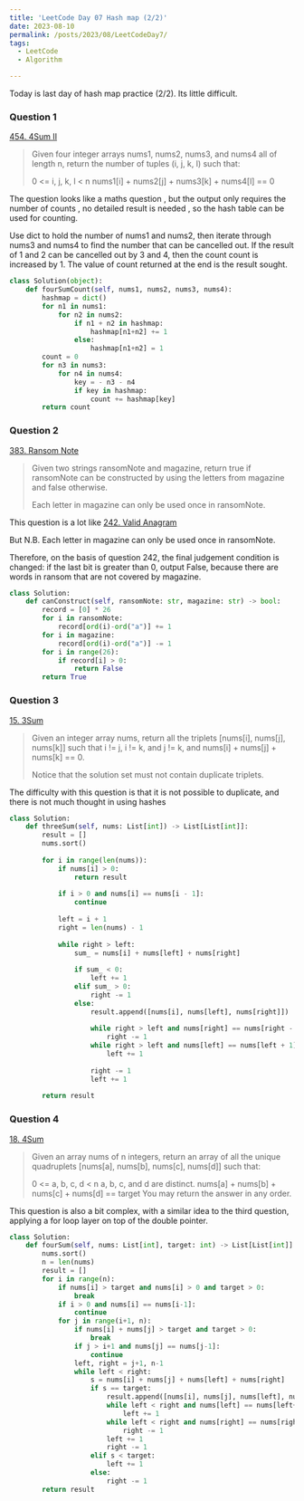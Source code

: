 ```yaml
---
title: 'LeetCode Day 07 Hash map (2/2)'
date: 2023-08-10
permalink: /posts/2023/08/LeetCodeDay7/
tags:
  - LeetCode
  - Algorithm

---
```

Today is last day of hash map practice (2/2). Its little difficult.

### Question 1

[454. 4Sum II](https://leetcode.com/problems/4sum-ii/)

>Given four integer arrays nums1, nums2, nums3, and nums4 all of length n, return the number of tuples (i, j, k, l) such that:
>
>0 <= i, j, k, l < n
>nums1[i] + nums2[j] + nums3[k] + nums4[l] == 0 

The question looks like a maths question , but the output only requires the number of counts , no detailed result is needed , so the hash table can be used for counting.

Use dict to hold the number of nums1 and nums2, then iterate through nums3 and nums4 to find the number that can be cancelled out. If the result of 1 and 2 can be cancelled out by 3 and 4, then the count count is increased by 1. The value of count returned at the end is the result sought.

```python
class Solution(object):    
    def fourSumCount(self, nums1, nums2, nums3, nums4):
        hashmap = dict()
        for n1 in nums1:
            for n2 in nums2:
                if n1 + n2 in hashmap:
                    hashmap[n1+n2] += 1
                else:
                    hashmap[n1+n2] = 1
        count = 0
        for n3 in nums3:
            for n4 in nums4:
                key = - n3 - n4
                if key in hashmap:
                    count += hashmap[key]
        return count
```



### Question 2

[383. Ransom Note](https://leetcode.com/problems/ransom-note/)

> Given two strings ransomNote and magazine, return true if ransomNote can be constructed by using the letters from magazine and false otherwise.
>
> Each letter in magazine can only be used once in ransomNote.

This question is a lot like [242. Valid Anagram](https://leetcode.com/problems/valid-anagram/)

But N.B. Each letter in magazine can only be used once in ransomNote.

Therefore, on the basis of question 242, the final judgement condition is changed: if the last bit is greater than 0, output False, because there are words in ransom that are not covered by magazine.

```python
class Solution:
    def canConstruct(self, ransomNote: str, magazine: str) -> bool:
        record = [0] * 26
        for i in ransomNote:
            record[ord(i)-ord("a")] += 1
        for i in magazine:
            record[ord(i)-ord("a")] -= 1
        for i in range(26):
            if record[i] > 0:
                return False
        return True
```



### Question 3

[15. 3Sum](https://leetcode.com/problems/3sum/)

> Given an integer array nums, return all the triplets [nums[i], nums[j], nums[k]] such that i != j, i != k, and j != k, and nums[i] + nums[j] + nums[k] == 0.
>
> Notice that the solution set must not contain duplicate triplets.

The difficulty with this question is that it is not possible to duplicate, and there is not much thought in using hashes

```python
class Solution:
    def threeSum(self, nums: List[int]) -> List[List[int]]:
        result = []
        nums.sort()
        
        for i in range(len(nums)):
            if nums[i] > 0:
                return result
            
            if i > 0 and nums[i] == nums[i - 1]:
                continue
                
            left = i + 1
            right = len(nums) - 1
            
            while right > left:
                sum_ = nums[i] + nums[left] + nums[right]
                
                if sum_ < 0:
                    left += 1
                elif sum_ > 0:
                    right -= 1
                else:
                    result.append([nums[i], nums[left], nums[right]])
                    
                    while right > left and nums[right] == nums[right - 1]:
                        right -= 1
                    while right > left and nums[left] == nums[left + 1]:
                        left += 1
                        
                    right -= 1
                    left += 1
                    
        return result
```



### Question 4

[18. 4Sum](https://leetcode.com/problems/4sum/)

> Given an array nums of n integers, return an array of all the unique quadruplets [nums[a], nums[b], nums[c], nums[d]] such that:
>
> 0 <= a, b, c, d < n
> a, b, c, and d are distinct.
> nums[a] + nums[b] + nums[c] + nums[d] == target
> You may return the answer in any order.

This question is also a bit complex, with a similar idea to the third question, applying a for loop layer on top of the double pointer.

```python
class Solution:
    def fourSum(self, nums: List[int], target: int) -> List[List[int]]:
        nums.sort()
        n = len(nums)
        result = []
        for i in range(n):
            if nums[i] > target and nums[i] > 0 and target > 0:
                break
            if i > 0 and nums[i] == nums[i-1]:
                continue
            for j in range(i+1, n):
                if nums[i] + nums[j] > target and target > 0: 
                    break
                if j > i+1 and nums[j] == nums[j-1]:
                    continue
                left, right = j+1, n-1
                while left < right:
                    s = nums[i] + nums[j] + nums[left] + nums[right]
                    if s == target:
                        result.append([nums[i], nums[j], nums[left], nums[right]])
                        while left < right and nums[left] == nums[left+1]:
                            left += 1
                        while left < right and nums[right] == nums[right-1]:
                            right -= 1
                        left += 1
                        right -= 1
                    elif s < target:
                        left += 1
                    else:
                        right -= 1
        return result
```


